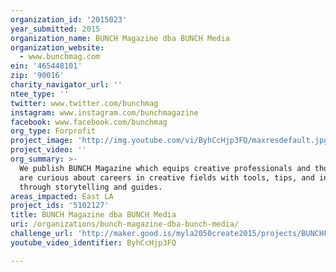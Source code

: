 ```yaml
---
organization_id: '2015023'
year_submitted: 2015
organization_name: BUNCH Magazine dba BUNCH Media
organization_website:
  - www.bunchmag.com
ein: '465448101'
zip: '90016'
charity_navigator_url: ''
ntee_type: ''
twitter: www.twitter.com/bunchmag
instagram: www.instagram.com/bunchmagazine
facebook: www.facebook.com/bunchmag
org_type: Forprofit
project_image: 'http://img.youtube.com/vi/ByhCcHjp3FQ/maxresdefault.jpg'
project_video: ''
org_summary: >-
  We publish BUNCH Magazine which equips creative professionals and those who
  are curious about careers in creative fields with tools, tips, and inspiration
  through storytelling and guides.
areas_impacted: East LA
project_ids: '5102127'
title: BUNCH Magazine dba BUNCH Media
uri: /organizations/bunch-magazine-dba-bunch-media/
challenge_url: 'http://maker.good.is/myla2050create2015/projects/BUNCHFEST2016.html'
youtube_video_identifier: ByhCcHjp3FQ

---
```

